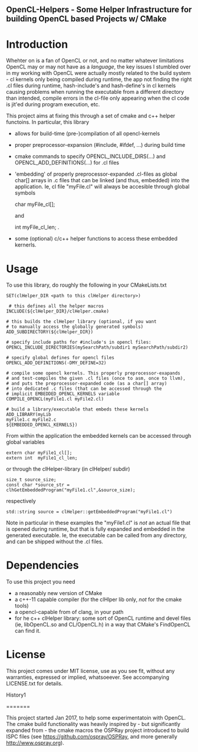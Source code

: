 OpenCL-Helpers - Some Helper Infrastructure for building OpenCL based Projects w/ CMake
---------------------------------------------------------------------------------------

Introduction
============

Whehter on is a fan of OpenCL or not, and no matter whatever
limitations OpenCL may or may not have as a _language_, the key issues
I stumbled over in my working with OpenCL were actually mostly related
to the build system - cl kernels only being compiled during runtime,
the app not finding the right .cl files during runtime, hash-include's
and hash-define's in cl kernels causing problems when running the
executable from a different directory than intended, compile errors in
the cl-file only appearing when the cl code is jit'ed during program
execution, etc.

This project aims at fixing this through a set of cmake and c++ helper
functoins. In particular, this library

- allows for build-time (pre-)compilation of all opencl-kernels
- proper preprocessor-expansion (#include, #ifdef, ...) during
  build time
- cmake commands to specify OPENCL_INCLUDE_DIRS(...) and
  OPENCL_ADD_DEFINITIONS(...) for .cl files
- 'embedding' of properly preprocessor-expanded .cl-files
  as global char[] arrays in .c files that can be linked
  (and thus, embedded) into the application. Ie, cl file
  "myFile.cl" will always be accesible through global symbols
  
    char myFile_cl[];

  and

    int myFile_cl_len;
  .
- some (optional) c/c++ helper functions to access these
  embedded kernerls.

Usage
=====

To use this library, do roughly the following in your CMakeLists.txt

    SET(clHelper_DIR <path to this clHelper directory>)
     
     # this defines all the helper macros
    INCLUDE(${clHelper_DIR}/clHelper.cmake)

    # this builds the clHelper library (optional, if you want
    # to manually access the globally generated symbols)
    ADD_SUBDIRECTORY(${clHelper_DIR})

    # specify include paths for #include's in opencl files:
    OPENCL_INCLUDE_DIRECTORIES(mySearchPath/subdir1 mySearchPath/subdir2)

    # specify global defines for opencl files
    OPENCL_ADD_DEFINITIONS(-DMY_DEFINE=32)

    # compile some opencl kernels. This properly preprocessor-exapands
    # and test-compiles the given .cl files (once to asm, once to llvm),
    # and puts the preprocessor-expanded code (as a char[] array)
    # into dedicated .c files (that can be accessed through the
    # implicit EMBEDDED_OPENCL_KERNELS variable
    COMPILE_OPENCL(myFile1.cl myFile2.cl)

    # build a library/executable that embeds these kernels
    ADD_LIBRARY(myLib
	myFile1.c myFile2.c
	${EMBEDDED_OPENCL_KERNELS})

From within the application the embedded kernels can be accessed
through global variables

    extern char myFile1_cl[];
    extern int  myFile1_cl_len;

or through the clHelper-library (in clHelper/ subdir)

    size_t source_size;
    const char *source_str = clhGetEmbeddedProgram("myFile1.cl",&source_size);

respectively

	std::string source = clHelper::getEmbeddedProgram("myFile1.cl")

Note in particular in these examples the "myFile1.cl" is *not* an
actual file that is opened during runtime, but that is fully expanded
and embedded in the generated executable. Ie, the executable can be
called from any directory, and can be shipped without the .cl files.


Dependencies
============

To use this project you need

- a reasonably new version of CMake
- a c++-11 capable compiler (for the clHlper lib only, *not* for the cmake tools)
- a opencl-capable from of clang, in your path
- for he c++ clHelper library: some sort of OpenCL runtime and devel files
  (ie, libOpenCL.so and CL/OpenCL.h) in a way that CMake's FindOpenCL can find it.

License
=======

This project comes under MIT license, use as you see fit, without any
warranties, expressed or implied, whatsoeever. See accompanying
LICENSE.txt for details.

History1

=======

This project started Jan 2017, to help some experimentatoin with
OpenCL.  The cmake build functionality was heavily inspired by - but
significantly expanded from - the cmake macros the OSPRay project
introduced to build ISPC files (see https://github.com/ospray/OSPRay,
and more generally http://www.ospray.org). 


